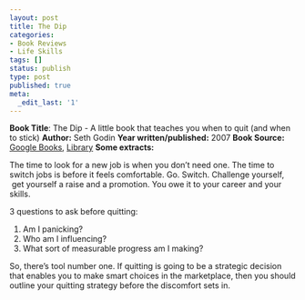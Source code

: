 ```yaml
---
layout: post
title: The Dip
categories:
- Book Reviews
- Life Skills
tags: []
status: publish
type: post
published: true
meta:
  _edit_last: '1'
---
```

<strong>Book Title</strong>: The Dip - A little book that teaches you when to quit (and when to stick)
<strong> Author:</strong> Seth Godin
<strong> Year written/published:</strong> 2007
<strong> Book Source:</strong> <a href="http://books.google.com/books?id=D01RAAAACAAJ&amp;dq=the+dip+seth+godin">Google Books</a>, <a href="http://catalogue.nlb.gov.sg/cgi-bin/cw_cgi?fullRecord+5497+3002+12896352+2+0">Library</a>
<strong> Some extracts:</strong>

The time to look for a new job is when you don’t need one. The time to switch jobs is before it feels comfortable. Go. Switch. Challenge yourself,  get yourself a raise and a promotion. You owe it to your career and your skills.

3 questions to ask before quitting:
<ol>
	<li>Am I panicking?</li>
	<li>Who am I influencing?</li>
	<li>What sort of measurable progress am I making?</li>
</ol>
So, there’s tool number one. If quitting is going to be a strategic decision that enables you to make smart choices in the marketplace, then you should outline your quitting strategy before the discomfort sets in.
